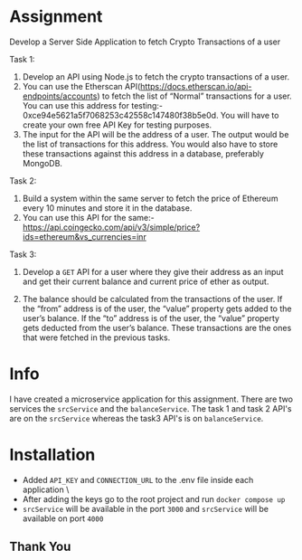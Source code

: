 # Assignment

Develop a Server Side Application to fetch Crypto Transactions of a user

Task 1:
1. Develop an API using Node.js to fetch the crypto transactions of a user.
2. You can use the Etherscan API(https://docs.etherscan.io/api-endpoints/accounts) to
fetch the list of “Normal” transactions for a user. You can use this address for testing:-
0xce94e5621a5f7068253c42558c147480f38b5e0d. You will have to create your own
free API Key for testing purposes.
3. The input for the API will be the address of a user. The output would be the list of
transactions for this address. You would also have to store these transactions against
this address in a database, preferably MongoDB.

Task 2:
1. Build a system within the same server to fetch the price of Ethereum every 10
minutes and store it in the database.
2. You can use this API for the same:-
https://api.coingecko.com/api/v3/simple/price?ids=ethereum&vs_currencies=inr

Task 3:
1. Develop a `GET` API for a user where they give their address as an input and get
their current balance and current price of ether as output.

2. The balance should be calculated from the transactions of the user. If the “from”
address is of the user, the “value” property gets added to the user’s balance. If the
“to” address is of the user, the “value” property gets deducted from the user’s
balance. These transactions are the ones that were fetched in the previous tasks.

# Info 
I have created a microservice application for this assignment. There are two services the `srcService` and the `balanceService`. The task 1 and task 2 API's are on the `srcService` whereas the task3 API's is on `balanceService`.


# Installation 

- Added `API_KEY` and `CONNECTION_URL` to the .env file inside each application \
- After adding the keys go to the root project and run `docker compose up`
- `srcService` will be available in the port `3000` and `srcService` will be available on port `4000`

## Thank You

